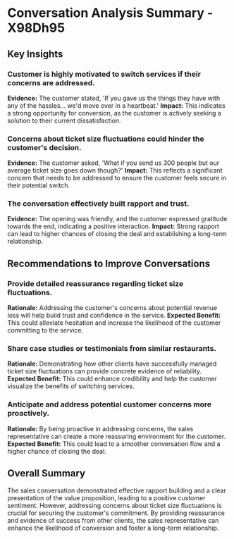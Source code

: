 # Conversation Analysis Summary - X98Dh95

## Key Insights

### Customer is highly motivated to switch services if their concerns are addressed.
**Evidence:** The customer stated, 'If you gave us the things they have with any of the hassles... we'd move over in a heartbeat.'
**Impact:** This indicates a strong opportunity for conversion, as the customer is actively seeking a solution to their current dissatisfaction.

### Concerns about ticket size fluctuations could hinder the customer's decision.
**Evidence:** The customer asked, 'What if you send us 300 people but our average ticket size goes down though?'
**Impact:** This reflects a significant concern that needs to be addressed to ensure the customer feels secure in their potential switch.

### The conversation effectively built rapport and trust.
**Evidence:** The opening was friendly, and the customer expressed gratitude towards the end, indicating a positive interaction.
**Impact:** Strong rapport can lead to higher chances of closing the deal and establishing a long-term relationship.

## Recommendations to Improve Conversations

### Provide detailed reassurance regarding ticket size fluctuations.
**Rationale:** Addressing the customer's concerns about potential revenue loss will help build trust and confidence in the service.
**Expected Benefit:** This could alleviate hesitation and increase the likelihood of the customer committing to the service.

### Share case studies or testimonials from similar restaurants.
**Rationale:** Demonstrating how other clients have successfully managed ticket size fluctuations can provide concrete evidence of reliability.
**Expected Benefit:** This could enhance credibility and help the customer visualize the benefits of switching services.

### Anticipate and address potential customer concerns more proactively.
**Rationale:** By being proactive in addressing concerns, the sales representative can create a more reassuring environment for the customer.
**Expected Benefit:** This could lead to a smoother conversation flow and a higher chance of closing the deal.

## Overall Summary

The sales conversation demonstrated effective rapport building and a clear presentation of the value proposition, leading to a positive customer sentiment. However, addressing concerns about ticket size fluctuations is crucial for securing the customer's commitment. By providing reassurance and evidence of success from other clients, the sales representative can enhance the likelihood of conversion and foster a long-term relationship.